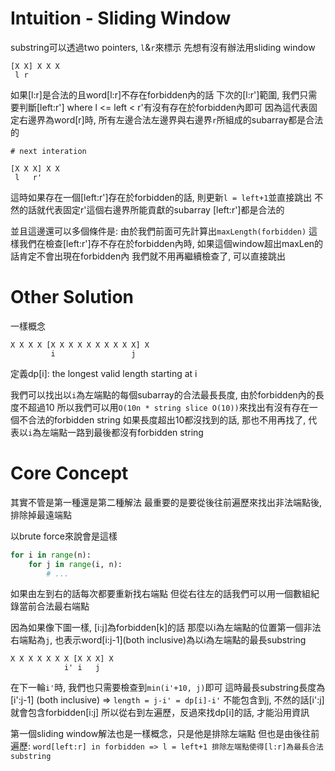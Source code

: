 # Intuition - Sliding Window

substring可以透過two pointers, `l`&`r`來標示
先想有沒有辦法用sliding window

```
[X X] X X X
 l r
```

如果[l:r]是合法的且word[l:r]不存在forbidden內的話
下次的[l:r']範圍, 我們只需要判斷[left:r'] where l <= left < r'有沒有存在於forbidden內即可
因為這代表固定右邊界為word[r]時, 所有左邊合法左邊界與右邊界`r`所組成的subarray都是合法的


```
# next interation

[X X X] X X
 l   r'
```

這時如果存在一個[left:r']存在於forbidden的話, 則更新`l = left+1`並直接跳出
不然的話就代表固定r'這個右邊界所能貢獻的subarray [left:r']都是合法的

並且這邊還可以多個條件是: 由於我們前面可先計算出`maxLength(forbidden)`
這樣我們在檢查[left:r']存不存在於forbidden內時, 如果這個window超出maxLen的話肯定不會出現在forbidden內
我們就不用再繼續檢查了, 可以直接跳出

# Other Solution

一樣概念
```
X X X X [X X X X X X X X X X] X
         i                 j
```

定義dp[i]: the longest valid length starting at i

我們可以找出以`i`為左端點的每個subarray的合法最長長度, 由於forbidden內的長度不超過10
所以我們可以用`O(10n * string slice O(10))`來找出有沒有存在一個不合法的forbidden string
如果長度超出10都沒找到的話, 那也不用再找了, 代表以`i`為左端點一路到最後都沒有forbidden string

# Core Concept

其實不管是第一種還是第二種解法
最重要的是要從後往前遍歷來找出非法端點後, 排除掉最遠端點

以brute force來說會是這樣
```py
for i in range(n):
    for j in range(i, n):
        # ...
```

如果由左到右的話每次都要重新找右端點
但從右往左的話我們可以用一個數組紀錄當前合法最右端點

因為如果像下圖一樣, [i:j]為forbidden[k]的話
那麼以i為左端點的位置第一個非法右端點為`j`, 也表示word[i:j-1](both inclusive)為以i為左端點的最長substring

```
X X X X X X X [X X X] X
            i' i   j
```

在下一輪`i'`時, 我們也只需要檢查到`min(i'+10, j)`即可
這時最長substring長度為[i':j-1] (both inclusive) => `length = j-i' = dp[i]-i'`
不能包含到j, 不然的話[i':j]就會包含forbidden[i:j]
所以從右到左遍歷，反過來找dp[i]的話, 才能沿用資訊

第一個sliding window解法也是一樣概念，只是他是排除左端點
但也是由後往前遍歷:
`word[left:r] in forbidden => l = left+1 排除左端點使得[l:r]為最長合法substring`
